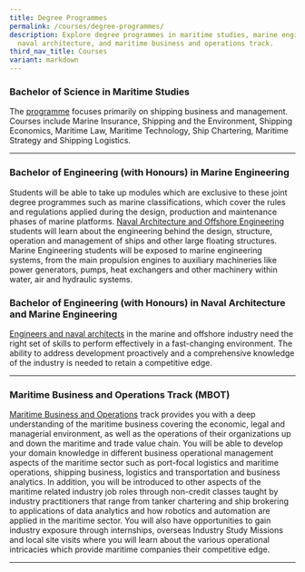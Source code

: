 ```yaml
---
title: Degree Programmes
permalink: /courses/degree-programmes/
description: Explore degree programmes in maritime studies, marine engineering,
  naval architecture, and maritime business and operations track.
third_nav_title: Courses
variant: markdown
---
```

### Bachelor of Science in Maritime Studies
The [programme](https://www.ntu.edu.sg/education/undergraduate-programme/bachelor-of-science-in-maritime-studies) focuses primarily on shipping business and management. Courses include Marine Insurance, Shipping and the Environment, Shipping Economics, Maritime Law, Maritime Technology, Ship Chartering, Maritime Strategy and Shipping Logistics.


<hr>

### Bachelor of Engineering (with Honours) in Marine Engineering

Students will be able to take up modules which are exclusive to these joint degree programmes such as marine classifications, which cover the rules and regulations applied during the design, production and maintenance phases of marine platforms. [Naval Architecture and Offshore Engineering](https://www.singaporetech.edu.sg/undergraduate-programmes/marine-engineering) students will learn about the engineering behind the design, structure, operation and management of ships and other large floating structures. Marine Engineering students will be exposed to marine engineering systems, from the main propulsion engines to auxiliary machineries like power generators, pumps, heat exchangers and other machinery within water, air and hydraulic systems.


### Bachelor of Engineering (with Honours) in Naval Architecture and Marine Engineering

[Engineers and naval architects](https://www.singaporetech.edu.sg/undergraduate-programmes/naval-architecture-and-marine-engineering) in the marine and offshore industry need the right set of skills to perform effectively in a fast-changing environment. The ability to address development proactively and a comprehensive knowledge of the industry is needed to retain a competitive edge.


<hr>

### Maritime Business and Operations Track (MBOT)

[Maritime Business and Operations](https://business.smu.edu.sg/disciplines/operations-management/om-major-tracks/maritime-business-and-operations-track) track provides you with a deep understanding of the maritime business covering the economic, legal and managerial environment, as well as the operations of their organizations up and down the maritime and trade value chain. You will be able to develop your domain knowledge in different business operational management aspects of the maritime sector such as port-focal logistics and maritime operations, shipping business, logistics and transportation and business analytics. In addition, you will be introduced to other aspects of the maritime related industry job roles through non-credit classes taught by industry practitioners that range from tanker chartering and ship brokering to applications of data analytics and how robotics and automation are applied in the maritime sector. You will also have opportunities to gain industry exposure through internships, overseas Industry Study Missions and local site visits where you will learn about the various operational intricacies which provide maritime companies their competitive edge.

<hr>